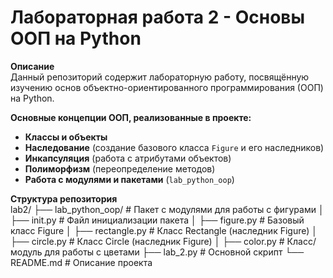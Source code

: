 # Лабораторная работа 2 - Основы ООП на Python  

**Описание**  
Данный репозиторий содержит лабораторную работу, посвящённую изучению основ объектно-ориентированного программирования (ООП) на Python.  

**Основные концепции ООП, реализованные в проекте:**  
- **Классы и объекты**  
- **Наследование** (создание базового класса `Figure` и его наследников)  
- **Инкапсуляция** (работа с атрибутами объектов)  
- **Полиморфизм** (переопределение методов)  
- **Работа с модулями и пакетами** (`lab_python_oop`)  

**Структура репозитория**  
lab2/
├── lab_python_oop/ # Пакет с модулями для работы с фигурами
│ ├── init.py # Файл инициализации пакета
│ ├── figure.py # Базовый класс Figure
│ ├── rectangle.py # Класс Rectangle (наследник Figure)
│ ├── circle.py # Класс Circle (наследник Figure)
│ ├── color.py # Класс/модуль для работы с цветами
├── lab_2.py # Основной скрипт
└── README.md # Описание проекта
